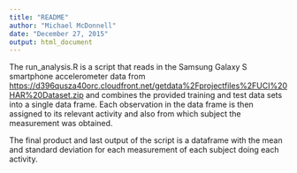 ```yaml
---
title: "README"
author: "Michael McDonnell"
date: "December 27, 2015"
output: html_document
---
```


The run_analysis.R is a script that reads in the Samsung Galaxy S smartphone
accelerometer data from
https://d396qusza40orc.cloudfront.net/getdata%2Fprojectfiles%2FUCI%20HAR%20Dataset.zip
and combines the provided training and test data sets into a single data frame.
Each observation in the data frame is then assigned to its relevant activity
and also from which subject the measurement was obtained.

The final product and last output of the script is a dataframe with 
the mean and standard deviation for each measurement of each subject doing 
each activity.